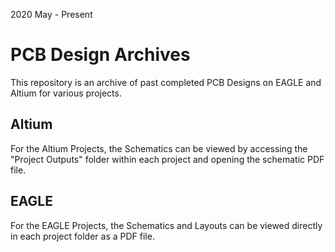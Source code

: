 2020 May - Present
# PCB Design Archives

This repository is an archive of past completed PCB Designs on EAGLE and Altium for various projects.

## Altium

For the Altium Projects, the Schematics can be viewed by accessing the "Project Outputs" folder within each project and opening the schematic PDF file.

## EAGLE

For the EAGLE Projects, the Schematics and Layouts can be viewed directly in each project folder as a PDF file.